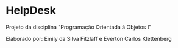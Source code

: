 # HelpDesk
Projeto da disciplina "Programação Orientada à Objetos I" 


Elaborado por: Emily da Silva Fitzlaff e Everton Carlos Klettenberg
